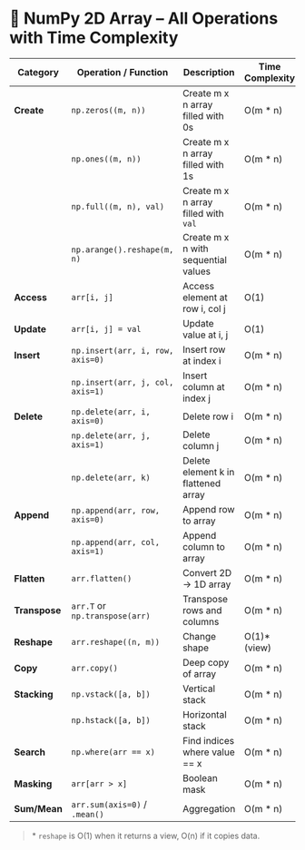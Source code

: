 # 🧠 NumPy 2D Array – All Operations with Time Complexity

| Category         | Operation / Function                | Description                                      | Time Complexity |
|------------------|--------------------------------------|--------------------------------------------------|-----------------|
| **Create**       | `np.zeros((m, n))`                  | Create m x n array filled with 0s               | O(m * n)        |
|                  | `np.ones((m, n))`                   | Create m x n array filled with 1s               | O(m * n)        |
|                  | `np.full((m, n), val)`              | Create m x n array filled with `val`            | O(m * n)        |
|                  | `np.arange().reshape(m, n)`         | Create m x n with sequential values             | O(m * n)        |
| **Access**       | `arr[i, j]`                         | Access element at row i, col j                  | O(1)            |
| **Update**       | `arr[i, j] = val`                   | Update value at i, j                            | O(1)            |
| **Insert**       | `np.insert(arr, i, row, axis=0)`    | Insert row at index i                           | O(m * n)        |
|                  | `np.insert(arr, j, col, axis=1)`    | Insert column at index j                        | O(m * n)        |
| **Delete**       | `np.delete(arr, i, axis=0)`         | Delete row i                                    | O(m * n)        |
|                  | `np.delete(arr, j, axis=1)`         | Delete column j                                 | O(m * n)        |
|                  | `np.delete(arr, k)`                 | Delete element k in flattened array             | O(m * n)        |
| **Append**       | `np.append(arr, row, axis=0)`       | Append row to array                             | O(m * n)        |
|                  | `np.append(arr, col, axis=1)`       | Append column to array                          | O(m * n)        |
| **Flatten**      | `arr.flatten()`                     | Convert 2D → 1D array                           | O(m * n)        |
| **Transpose**    | `arr.T` or `np.transpose(arr)`      | Transpose rows and columns                      | O(m * n)        |
| **Reshape**      | `arr.reshape((n, m))`               | Change shape                                    | O(1)* (view)    |
| **Copy**         | `arr.copy()`                        | Deep copy of array                              | O(m * n)        |
| **Stacking**     | `np.vstack([a, b])`                 | Vertical stack                                  | O(m * n)        |
|                  | `np.hstack([a, b])`                 | Horizontal stack                                | O(m * n)        |
| **Search**       | `np.where(arr == x)`                | Find indices where value == x                   | O(m * n)        |
| **Masking**      | `arr[arr > x]`                      | Boolean mask                                    | O(m * n)        |
| **Sum/Mean**     | `arr.sum(axis=0)` / `.mean()`       | Aggregation                                     | O(m * n)        |

> \* `reshape` is O(1) when it returns a view, O(n) if it copies data.
